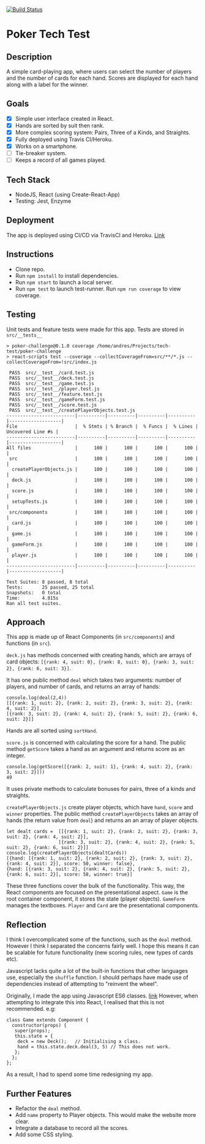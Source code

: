 [![Build Status](https://travis-ci.com/afaraone/poker-challenge.svg?branch=master)](https://travis-ci.com/afaraone/poker-challenge)

# Poker Tech Test
## Description
A simple card-playing app, where users can select the number of players and the number of cards for each hand. Scores are displayed for each hand along with a label for the winner.

## Goals
 - [x] Simple user interface created in React.
 - [x] Hands are sorted by suit then rank.
 - [x] More complex scoring system: Pairs, Three of a Kinds, and Straights.
 - [x] Fully deployed using Travis CI/Heroku.
 - [x] Works on a smartphone.
 - [ ] Tie-breaker system.
 - [ ] Keeps a record of all games played.

## Tech Stack
 - NodeJS, React (using Create-React-App)
 - Testing: Jest, Enzyme

## Deployment
The app is deployed using CI/CD via TravisCI and Heroku. [Link](https://poker-challenge.herokuapp.com/)

## Instructions
 - Clone repo.
 - Run `npm install` to install dependencies.
 - Run `npm start` to launch a local server.
 - Run `npm test` to launch test-runner. Run `npm run coverage` to view coverage.

## Testing
Unit tests and feature tests were made for this app. Tests are stored in `src/__tests__`
```
> poker-challenge@0.1.0 coverage /home/andres/Projects/tech-test/poker-challenge
> react-scripts test --coverage --collectCoverageFrom=src/**/*.js --collectCoverageFrom=!src/index.js

 PASS  src/__test__/card.test.js
 PASS  src/__test__/deck.test.js
 PASS  src/__test__/game.test.js
 PASS  src/__test__/player.test.js
 PASS  src/__test__/feature.test.js
 PASS  src/__test__/gameForm.test.js
 PASS  src/__test__/score.test.js
 PASS  src/__test__/createPlayerObjects.test.js
-------------------------|----------|----------|----------|----------|-------------------|
File                     |  % Stmts | % Branch |  % Funcs |  % Lines | Uncovered Line #s |
-------------------------|----------|----------|----------|----------|-------------------|
All files                |      100 |      100 |      100 |      100 |                   |
 src                     |      100 |      100 |      100 |      100 |                   |
  createPlayerObjects.js |      100 |      100 |      100 |      100 |                   |
  deck.js                |      100 |      100 |      100 |      100 |                   |
  score.js               |      100 |      100 |      100 |      100 |                   |
  setupTests.js          |      100 |      100 |      100 |      100 |                   |
 src/components          |      100 |      100 |      100 |      100 |                   |
  card.js                |      100 |      100 |      100 |      100 |                   |
  game.js                |      100 |      100 |      100 |      100 |                   |
  gameForm.js            |      100 |      100 |      100 |      100 |                   |
  player.js              |      100 |      100 |      100 |      100 |                   |
-------------------------|----------|----------|----------|----------|-------------------|

Test Suites: 8 passed, 8 total
Tests:       25 passed, 25 total
Snapshots:   0 total
Time:        4.815s
Ran all test suites.

```

## Approach
This app is made up of React Components (in `src/components`) and functions (in `src`).

`deck.js` has methods concerned with creating hands, which are arrays of card objects:
`[{rank: 4, suit: 0}, {rank: 8, suit: 0}, {rank: 3, suit: 2}, {rank: 6, suit: 3}]`.

It has one public method `deal` which takes two arguments: number of players, and number of cards, and returns an array of hands:

```
console.log(deal(2,4))
[[{rank: 1, suit: 2}, {rank: 2, suit: 2}, {rank: 3, suit: 2}, {rank: 4, suit: 2}],
[{rank: 3, suit: 2}, {rank: 4, suit: 2}, {rank: 5, suit: 2}, {rank: 6, suit: 2}]]
```
Hands are all sorted using `sortHand`.

`score.js` is concerned with calculating the score for a hand. The public method `getScore` takes a hand as an argument and returns score as an integer.
```
console.log(getScore([{rank: 2, suit: 1}, {rank: 4, suit: 2}, {rank: 3, suit: 2}]))
49
```
It uses private methods to calculate bonuses for pairs, three of a kinds and straights.

`createPlayerObjects.js` create player objects, which have `hand`, `score` and `winner` properties. The public method `createPlayerObjects` takes an array of hands (the return value from `deal`) and returns an an array of player objects.

```
let dealt cards =  [[{rank: 1, suit: 2}, {rank: 2, suit: 2}, {rank: 3, suit: 2}, {rank: 4, suit: 2}],
                   [{rank: 3, suit: 2}, {rank: 4, suit: 2}, {rank: 5, suit: 2}, {rank: 6, suit: 2}]]
console.log(createPlayerObjects(dealtCards))
[{hand: [{rank: 1, suit: 2}, {rank: 2, suit: 2}, {rank: 3, suit: 2}, {rank: 4, suit: 2}], score: 50, winner: false},
{hand: [{rank: 3, suit: 2}, {rank: 4, suit: 2}, {rank: 5, suit: 2}, {rank: 6, suit: 2}], score: 58, winner: true}]
```
These three functions cover the bulk of the functionality. This way, the React components are focused on the presentational aspect. `Game` is the root container component, it stores the state (player objects). `GameForm` manages the textboxes. `Player` and `Card` are the presentational components.

## Reflection

I think I overcomplicated some of the functions, such as the `deal` method. However I think I separated the concerns fairly well. I hope this means it can be scalable for future functionality (new scoring rules, new types of cards etc).

Javascript lacks quite a lot of the built-in functions that other languages use, especially the `shuffle` function. I should perhaps have made use of dependencies instead of attempting to "reinvent the wheel".

Originally, I made the app using Javascript ES6 classes. [link](https://github.com/afaraone/poker-challenge/commit/e81b234ff9f24741527aaf28e639b4aa270273ee) However, when attempting to integrate this into React, I realised that this is not recommended. e.g:
```
class Game extends Component {
  constructor(props) {
   super(props); 
   this.state = {
    deck = new Deck();   // Initialising a class.
    hand = this.state.deck.deal(3, 5) // This does not work.
   };
  };
};
```
As a result, I had to spend some time redesigning my app.

## Further Features

 - Refactor the `deal` method. 
 - Add `name` property to Player objects. This would make the website more clear.
 - Integrate a database to record all the scores.
 - Add some CSS styling.
